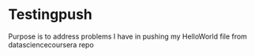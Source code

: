 # Testingpush
Purpose is to address problems I have in pushing my HelloWorld file from datasciencecoursera repo


